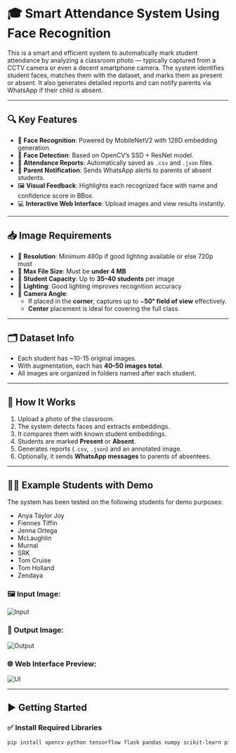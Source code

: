 # 🎓 Smart Attendance System Using Face Recognition

This is a smart and efficient system to automatically mark student attendance by analyzing a classroom photo — typically captured from a CCTV camera or even a decent smartphone camera. The system identifies student faces, matches them with the dataset, and marks them as present or absent. It also generates detailed reports and can notify parents via WhatsApp if their child is absent.

---

## 🔍 Key Features

- 🔎 **Face Recognition**: Powered by MobileNetV2 with 128D embedding generation.
- 🧠 **Face Detection**: Based on OpenCV’s SSD + ResNet model.
- 💾 **Attendance Reports**: Automatically saved as `.csv` and `.json` files.
- 📩 **Parent Notification**: Sends WhatsApp alerts to parents of absent students.
- 🖼️ **Visual Feedback**: Highlights each recognized face with name and confidence score in BBox.
- 💻 **Interactive Web Interface**: Upload images and view results instantly.

---

## 📥 Image Requirements

- 📸 **Resolution**: Minimum 480p if good lighting available or else 720p must  
- 🔄 **Max File Size**: Must be **under 4 MB**  
- 👥 **Student Capacity**: Up to **35–40 students** per image  
- 🔦 **Lighting**: Good lighting improves recognition accuracy  
- 🎥 **Camera Angle**:
  - If placed in the **corner**, captures up to ~**50° field of view** effectively.
  - **Center** placement is ideal for covering the full class.

---

## 🗂️ Dataset Info

- Each student has ~10-15 original images.
- With augmentation, each has **40–50 images total**.
- All images are organized in folders named after each student.

---

## 🧪 How It Works

1. Upload a photo of the classroom.
2. The system detects faces and extracts embeddings.
3. It compares them with known student embeddings.
4. Students are marked **Present** or **Absent**.
5. Generates reports (`.csv`, `.json`) and an annotated image.
6. Optionally, it sends **WhatsApp messages** to parents of absentees.

---

## 👨‍🎓 Example Students with Demo

The system has been tested on the following students for demo purposes:

- Anya Taylor Joy  
- Fiennes Tiffin  
- Jenna Ortega  
- McLaughlin  
- Murnal  
- SRK  
- Tom Cruise  
- Tom Holland  
- Zendaya  


### 🖼️ Input Image:
![Input](classroom_test2.jpg)

### 🧾 Output Image:
![Output](redme.jpg)

### 🌐 Web Interface Preview:
![UI](71e8cbf9-bd62-41b6-a336-34518c1c33aa.png)

---

## ▶️ Getting Started

### ✅ Install Required Libraries

```bash
pip install opencv-python tensorflow flask pandas numpy scikit-learn pillow pywhatkit
